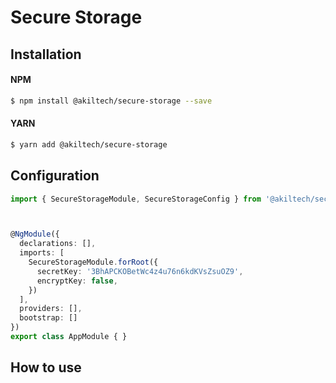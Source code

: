 # Secure Storage

## Installation

#### NPM
```sh
$ npm install @akiltech/secure-storage --save
```

#### YARN
```sh
$ yarn add @akiltech/secure-storage
```

## Configuration

```typescript
import { SecureStorageModule, SecureStorageConfig } from '@akiltech/secure-storage';



@NgModule({
  declarations: [],
  imports: [
    SecureStorageModule.forRoot({
      secretKey: '3BhAPCKOBetWc4z4u76n6kdKVsZsuOZ9',
      encryptKey: false,
    })
  ],
  providers: [],
  bootstrap: []
})
export class AppModule { }
```

## How to use
